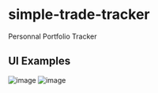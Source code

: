 # simple-trade-tracker
Personnal Portfolio Tracker


## UI Examples
![image](https://user-images.githubusercontent.com/7575628/209530574-c5936f13-9fe2-4d42-8af5-9384acc7a629.png)
![image](https://user-images.githubusercontent.com/7575628/209530680-26199c1c-ed22-4c5e-b1e3-805e807f4b30.png)
